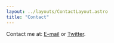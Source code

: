 ```yaml
---
layout: ../layouts/ContactLayout.astro
title: "Contact"
---
```


Contact me at: [E-mail](mailto:contact@mrgkanev.eu) or [Twitter](https://twitter.com/mrgkanev).
